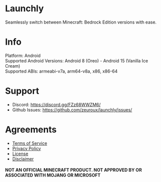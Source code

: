 # Launchly
Seamlessly switch between Minecraft: Bedrock Edition versions with ease.

# Info
Platform: Android<br>
Supported Android Versions: Android 8 (Oreo) - Android 15 (Vanilla Ice Cream)<br>
Supported ABIs: armeabi-v7a, arm64-v8a, x86, x86-64

# Support
- Discord: https://discord.gg/FZz68WWZM6/
- Github Issues: https://github.com/zeuroux/launchly/issues/

# Agreements
- [Terms of Service](TERMS.md)
- [Privacy Policy](POLICY.md)
- [License](LICENSE)
- [Disclaimer](DISCLAIMER.md)

#### NOT AN OFFICIAL MINECRAFT PRODUCT. NOT APPROVED BY OR ASSOCIATED WITH MOJANG OR MICROSOFT
